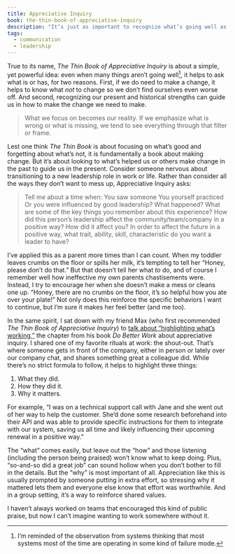 ```yaml
---
title: Appreciative Inquiry
book: the-thin-book-of-appreciative-inquiry
description: "It’s just as important to recognize what’s going well as what could be better."
tags:
  - communication
  - leadership
---
```


True to its name, _The Thin Book of Appreciative Inquiry_ is about a simple, yet powerful idea: even when many things aren’t going well[^1], it helps to ask what is or has, for two reasons. First, if we do need to make a change, it helps to know what _not_ to change so we don’t find ourselves even worse off. And second, recognizing our present and historical strengths can guide us in how to make the change we need to make.

> What we focus on becomes our reality. If we emphasize what is wrong or what is missing, we tend to see everything through that filter or frame.

Lest one think _The Thin Book_ is about focusing on what’s good and forgetting about what’s not, it is fundamentally a book about making change. But it’s about looking to what’s helped us or others make change in the past to guide us in the present. Consider someone nervous about transitioning to a new leadership role in work or life. Rather than consider all the ways they don’t want to mess up, Appreciative Inquiry asks:

> Tell me about a time when: You saw someone You yourself practiced Or you were influenced by good leadership? What happened? What are some of the key things you remember about this experience? How did this person’s leadership affect the community/team/company in a positive way? How did it affect you? In order to affect the future in a positive way, what trait, ability, skill, characteristic do you want a leader to have?

I’ve applied this as a parent more times than I can count. When my toddler leaves crumbs on the floor or spills her milk, it’s tempting to tell her “Honey, please don’t do that.” But that doesn’t tell her what _to_ do, and of course I remember well how ineffective my own parents chastisements were. Instead, I try to encourage her when she doesn’t make a mess or cleans one up. “Honey, there are no crumbs on the floor, it’s so helpful how you ate over your plate!” Not only does this reinforce the specific behaviors I want to continue, but I’m sure it makes her feel better (and me too).

In the same spirit, I sat down with my friend Max (who first recommended _The Thin Book of Appreciative Inquiry_) to [talk about “highlighting what’s working,”](https://dobetterwork.com/watch-the-series/?wvideo=beuid60frd) the chapter from his book _Do Better Work_ about appreciative inquiry. I shared one of my favorite rituals at work: the shout-out. That’s where someone gets in front of the company, either in person or lately over our company chat, and shares something great a colleague did. While there’s no strict formula to follow, it helps to highlight three things:

1. What they did.
2. How they did it.
3. Why it matters.

For example, “I was on a technical support call with Jane and she went out of her way to help the customer. She’d done some research beforehand into their API and was able to provide specific instructions for them to integrate with our system, saving us all time and likely influencing their upcoming renewal in a positive way.”

The “what” comes easily, but leave out the “how” and those listening (including the person being praised) won’t know what to keep doing. Plus, “so-and-so did a great job” can sound hollow when you don’t bother to fill in the details. But the “why” is most important of all. Appreciation like this is usually prompted by someone putting in extra effort, so stressing why it mattered lets them and everyone else know that effort was worthwhile. And in a group setting, it’s a way to reinforce shared values.

I haven’t always worked on teams that encouraged this kind of public praise, but now I can’t imagine wanting to work somewhere without it.

[^1]: I’m reminded of the observation from systems thinking that most systems most of the time are operating in some kind of failure mode.
